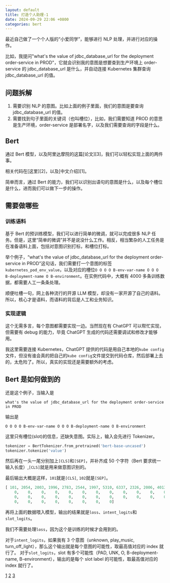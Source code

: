 ```yaml
---
layout: default
title: 打造个人助理-1
date: 2024-09-29 22:06 +0800
categories: bert
---
```


最近自己做了一个个人版的“小爱同学”，能够进行 NLP 处理，并进行对应的操作。

比如，我提问"what's the value of jdbc_database_url for the deployment order-service in PROD"，它就会识别我的意图是想要查到生产环境上 order-service 的 jdbc_database_url 是什么，并自动连接 Kubernetes 集群查询 jdbc_database_url 的值。

## 问题拆解

1. 需要识别 NLP 的意图。比如上面的例子里面，我们的意图是要查询 jdbc_database_url 的值。
2. 需要找到句子里面的关键词（也叫槽位），比如，我们需要知道 PROD 的意思是生产环境，order-service 是部署名字，以及我们需要查询的字段是什么。

## Bert

通过 Bert 模型，以及阿里达摩院的这篇[论文][3]，我们可以轻松实现上面的两件事。

相关代码在[这里][2]，以及[中文介绍][1]。

简单而言，通过 Bert 的能力，我们可以识别出语句的意图是什么，以及每个槽位是什么，进而我们可以做下一步的操作。

## 需要做哪些

### 训练语料

基于 Bert 的预训练模型，我们可以进行简单的微调，就可以完成很多 NLP 任务。但是，这里“简单的微调”并不是说没什么工作。相反，相当繁杂的人工任务是在准备语料上面，包括对意图识别打标，和槽位打标。

举个例子，“what's the value of jdbc_database_url for the deployment order-service in PROD”这句话，我们需要打一个意图的标签`kubernetes_pod_env_value`，以及对应的槽位`O O O O B-env-var-name O O O B-deployment-name O B-environment`。在实例代码中，大概有 4000 多条训练数据，都需要人工一条条处理。

顺便吐槽一句，网上各种流行的开源 LLM 模型，却没有一家开源了自己的语料。所以，核心才是语料，而语料的背后是人工和业务知识。

### 实现逻辑

这个无需多言，每个意图都需要实现一边。当然现在有 ChatGPT 可以帮忙实现，但需要有 debug 的能力，毕竟 ChatGPT 生成的代码还需要调试和修改才能够用。

我这里需要连接 Kubernetes，ChatGPT 提供的代码是用自己本地的`kube config`文件，但没有谁会真的把自己的`kube config`文件提交到代码仓库，然后部署上去的，太危险了。所以，真实的实现还是需要额外的考虑。

## Bert 是如何做到的

还是这个例子，当输入是

```raw
what's the value of jdbc_database_url for the deployment order-service in PROD
```

输出是

```raw
O O O O B-env-var-name O O O B-deployment-name O B-environment
```

这里只有槽位(slot)的信息，还缺失意图。实际上，输入会先进行 Tokenizer。

```python
tokenizer = BertTokenizer.from_pretrained('bert-base-uncased')
tokenizer.tokenize('value')
```

然后再在一头一尾分别加上`[CLS]`和`[SEP]`，并补齐成 50 个字符（Bert 要求统一输入长度）,`[CLS]`就是用来做意图识别的。

最后输出大概是这样，`101`就是`[CLS]`, `102`就是`[SEP]`。

```python
[ 101, 2054, 2003, 1996, 2783, 2544, 1997, 5310, 6337, 2326, 2006, 4013, 2094,  102,
    0,    0,    0,    0,    0,    0,    0,    0,    0,    0,    0,    0,    0,    0,
    0,    0,    0,    0,    0,    0,    0,    0,    0,    0,    0,    0,    0,    0,
    0,    0,    0,    0,    0,    0,    0,    0]
```

再将上面的数据喂入模型，输出的结果就是`loss`、`intent_logits`和`slot_logits`。

我们不需要处理`loss`，因为这个是训练的时候才会用到的。

对于`intent_logits`，如果我有 3 个意图（unknown, play_music, turn_off_light），那么这个输出就是每个意图的可能性，取最高值对应的 index 就行了。
对于`slot_logits`，slot 有多个可能性（PAD, UNK, O, B-deployment-name, B-environment），输出的是每个 slot label 的可能性，取最高值对应的 index 就行了。

[1](https://zhuanlan.zhihu.com/p/520836494)
[2](https://github.com/monologg/JointBERT/tree/master)
[3](https://arxiv.org/abs/1902.10909)
